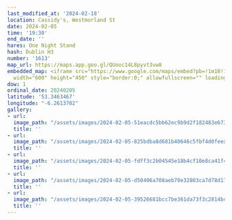 ```yaml
---
last_modified_at: '2024-02-18'
location: Cassidy's, Westmorland St
date: 2024-02-05
time: '19:30'
end_date: ''
hares: One Night Stand
hash: Dublin H3
number: '1613'
map_url: https://maps.app.goo.gl/QUooc14L8pyvt3vw8
embedded_map: <iframe src="https://www.google.com/maps/embed?pb=!1m18!1m12!1m3!1d2381.827351922674!2d-6.261370223021221!3d53.346346672289386!2m3!1f0!2f0!3f0!3m2!1i1024!2i768!4f13.1!3m3!1m2!1s0x48670e84dac69a71%3A0x58c34ef086b4c20e!2sCassidy&#39;s!5e0!3m2!1sen!2sie!4v1706138688785!5m2!1sen!2sie"
  width="600" height="450" style="border:0;" allowfullscreen="" loading="lazy" referrerpolicy="no-referrer-when-downgrade"></iframe>
dow: 1
ordinal_date: 20240205
latitude: '53.3463467'
longitude: "-6.2613702"
gallery:
- url:
  image_path: "/assets/images/2024-02-05-51eacdc5bb62ec9b9d2f182483e673ae.jpeg"
  title: ''
- url:
  image_path: "/assets/images/2024-02-05-825bdba8d681b40646c5fbf4d0feea05.jpeg"
  title: ''
- url:
  image_path: "/assets/images/2024-02-05-fdff3c2b04545e18b4cf10e8ca41f41c.jpeg"
  title: ''
- url:
  image_path: "/assets/images/2024-02-05-d50406a708aeb70e32803ca7d78d179d.jpeg"
  title: ''
- url:
  image_path: "/assets/images/2024-02-05-39526681bcc7be361da73f3c2814bccb.jpeg"
  title: ''
---
```



